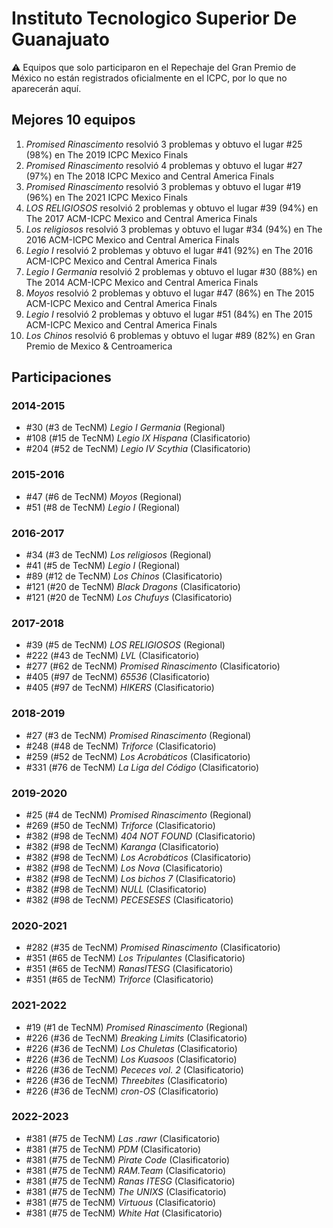 # Instituto Tecnologico Superior De Guanajuato

:warning: Equipos que solo participaron en el Repechaje del Gran Premio de México no están registrados oficialmente en el ICPC, por lo que no aparecerán aquí.

## Mejores 10 equipos

1. _Promised Rinascimento_ resolvió 3 problemas y obtuvo el lugar #25 (98%) en The 2019 ICPC Mexico Finals
1. _Promised Rinascimento_ resolvió 4 problemas y obtuvo el lugar #27 (97%) en The 2018 ICPC Mexico and Central America Finals
1. _Promised Rinascimento_ resolvió 3 problemas y obtuvo el lugar #19 (96%) en The 2021 ICPC Mexico Finals
1. _LOS RELIGIOSOS_ resolvió 2 problemas y obtuvo el lugar #39 (94%) en The 2017 ACM-ICPC Mexico and Central America Finals
1. _Los religiosos_ resolvió 3 problemas y obtuvo el lugar #34 (94%) en The 2016 ACM-ICPC Mexico and Central America Finals
1. _Legio I_ resolvió 2 problemas y obtuvo el lugar #41 (92%) en The 2016 ACM-ICPC Mexico and Central America Finals
1. _Legio I Germania_ resolvió 2 problemas y obtuvo el lugar #30 (88%) en The 2014 ACM-ICPC Mexico and Central America Finals
1. _Moyos_ resolvió 2 problemas y obtuvo el lugar #47 (86%) en The 2015 ACM-ICPC Mexico and Central America Finals
1. _Legio I_ resolvió 2 problemas y obtuvo el lugar #51 (84%) en The 2015 ACM-ICPC Mexico and Central America Finals
1. _Los Chinos_ resolvió 6 problemas y obtuvo el lugar #89 (82%) en Gran Premio de Mexico & Centroamerica

## Participaciones

### 2014-2015

- #30 (#3 de TecNM) _Legio I Germania_ (Regional)
- #108 (#15 de TecNM) _Legio IX Hispana_ (Clasificatorio)
- #204 (#52 de TecNM) _Legio IV Scythia_ (Clasificatorio)

### 2015-2016

- #47 (#6 de TecNM) _Moyos_ (Regional)
- #51 (#8 de TecNM) _Legio I_ (Regional)

### 2016-2017

- #34 (#3 de TecNM) _Los religiosos_ (Regional)
- #41 (#5 de TecNM) _Legio I_ (Regional)
- #89 (#12 de TecNM) _Los Chinos_ (Clasificatorio)
- #121 (#20 de TecNM) _Black Dragons_ (Clasificatorio)
- #121 (#20 de TecNM) _Los Chufuys_ (Clasificatorio)

### 2017-2018

- #39 (#5 de TecNM) _LOS RELIGIOSOS_ (Regional)
- #222 (#43 de TecNM) _LVL_ (Clasificatorio)
- #277 (#62 de TecNM) _Promised Rinascimento_ (Clasificatorio)
- #405 (#97 de TecNM) _65536_ (Clasificatorio)
- #405 (#97 de TecNM) _HIKERS_ (Clasificatorio)

### 2018-2019

- #27 (#3 de TecNM) _Promised Rinascimento_ (Regional)
- #248 (#48 de TecNM) _Triforce_ (Clasificatorio)
- #259 (#52 de TecNM) _Los Acrobáticos_ (Clasificatorio)
- #331 (#76 de TecNM) _La Liga del Código_ (Clasificatorio)

### 2019-2020

- #25 (#4 de TecNM) _Promised Rinascimento_ (Regional)
- #269 (#50 de TecNM) _Triforce_ (Clasificatorio)
- #382 (#98 de TecNM) _404 NOT FOUND_ (Clasificatorio)
- #382 (#98 de TecNM) _Karanga_ (Clasificatorio)
- #382 (#98 de TecNM) _Los Acrobáticos_ (Clasificatorio)
- #382 (#98 de TecNM) _Los Nova_ (Clasificatorio)
- #382 (#98 de TecNM) _Los bichos 7_ (Clasificatorio)
- #382 (#98 de TecNM) _NULL_ (Clasificatorio)
- #382 (#98 de TecNM) _PECESESES_ (Clasificatorio)

### 2020-2021

- #282 (#35 de TecNM) _Promised Rinascimento_ (Clasificatorio)
- #351 (#65 de TecNM) _Los Tripulantes_ (Clasificatorio)
- #351 (#65 de TecNM) _RanasITESG_ (Clasificatorio)
- #351 (#65 de TecNM) _Triforce_ (Clasificatorio)

### 2021-2022

- #19 (#1 de TecNM) _Promised Rinascimento_ (Regional)
- #226 (#36 de TecNM) _Breaking Limits_ (Clasificatorio)
- #226 (#36 de TecNM) _Los Chuletas_ (Clasificatorio)
- #226 (#36 de TecNM) _Los Kuasoos_ (Clasificatorio)
- #226 (#36 de TecNM) _Pececes vol. 2_ (Clasificatorio)
- #226 (#36 de TecNM) _Threebites_ (Clasificatorio)
- #226 (#36 de TecNM) _cron-OS_ (Clasificatorio)

### 2022-2023

- #381 (#75 de TecNM) _Las .rawr_ (Clasificatorio)
- #381 (#75 de TecNM) _PDM_ (Clasificatorio)
- #381 (#75 de TecNM) _Pirate Code_ (Clasificatorio)
- #381 (#75 de TecNM) _RAM.Team_ (Clasificatorio)
- #381 (#75 de TecNM) _Ranas ITESG_ (Clasificatorio)
- #381 (#75 de TecNM) _The UNIXS_ (Clasificatorio)
- #381 (#75 de TecNM) _Virtuous_ (Clasificatorio)
- #381 (#75 de TecNM) _White Hat_ (Clasificatorio)



